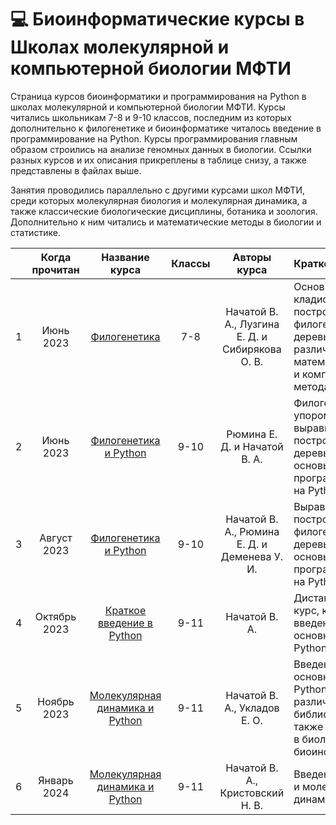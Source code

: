 # 💻 Биоинформатические курсы в Школах молекулярной и компьютерной биологии МФТИ

Страница курсов биоинформатики и программирования на Python в школах молекулярной и компьютерной биологии МФТИ. Курсы читались школьникам 7-8 и 9-10 классов, последним из которых дополнительно к филогенетике и биоинформатике читалось введение в программирование на Python. Курсы программирования главным образом строились на анализе геномных данных в биологии. Ссылки разных курсов и их описания прикреплены в таблице снизу, а также представлены в файлах выше. 

Занятия проводились параллельно с другими курсами школ МФТИ, среди которых молекулярная биология и молекулярная динамика, а также классические биологические дисциплины, ботаника и зоология. Дополнительно к ним читались и математические методы в биологии и статистике. 

|  | Когда прочитан | Название курса | Классы | Авторы курса | Краткое описание |
| :---: | :---: | :---: | :---: | :---: | :--- |
| 1 | Июнь 2023 | [Филогенетика](https://github.com/subpolare/mipt-python/blob/main/2023-06-Phylogeny.md) | 7-8 | Начатой В. А., Лузгина Е. Д. и Сибирякова О. В. | Основы кладистики и построение филогенетических деревьев различными математическими и компьютерными методами | 
| 2 | Июнь 2023 | [Филогенетика и Python](https://github.com/subpolare/mipt-python/blob/main/2023-06-Bioinformatics.md) | 9-10 | Рюмина Е. Д. и Начатой В. А. | Филогенетика с упором на выравнивания и построение деревьев, а также основы программирования на Python | 
| 3 | Август 2023 | [Филогенетика и Python](https://github.com/subpolare/mipt-python/blob/main/2023-08-Bioinformatics.md) | 9-10 | Начатой В. А., Рюмина  Е. Д. и Деменева У. И. | Выравнивания и построение филогенетических деревьев, а также основы программирования на Python | 
| 4 | Октябрь 2023 | [Краткое введение в Python](https://github.com/subpolare/mipt-python/blob/main/2023-11-Intro.md) | 9-11 | Начатой В. А. | Дистанционный курс, краткое введение в основные функции Python | 
| 5 | Ноябрь 2023 | [Молекулярная динамика и Python](https://github.com/subpolare/mipt-python/blob/main/2023-11-Bioinformatics.md) | 9-11 | Начатой В. А.,  Укладов Е. О. | Введение в основные функции Python и различные его библиотеки, а также применение в биологии и биоинформатике | 
| 6 | Январь 2024 | [Молекулярная динамика и Python](https://github.com/subpolare/mipt-python/blob/main/2024-01-Bioinformatics.md) | 9-11 | Начатой В. А., Кристовский Н. В. | Введение в Python и молекулярная динамика | 
